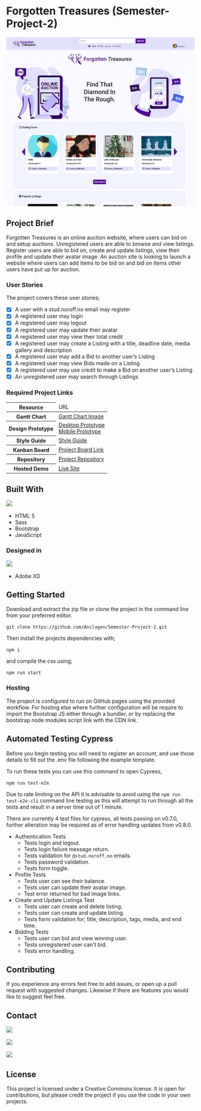 # Forgotten Treasures (Semester-Project-2)

![Homepage Preview](/planning_and_design/images/site_readme_image.jpg)

## Project Brief

Forgotten Treasures is an online auction website, where users can bid on and setup auctions. Unregistered users are able to browse and view listings. Register users are able to bid on, create and update listings, view their profile and update their avatar image.
An auction site is looking to launch a website where users can add items to be bid on and bid on items other users have put up for auction.

### User Stories

The project covers these user stories;

- [x] A user with a stud.noroff.no email may register
- [x] A registered user may login
- [x] A registered user may logout
- [x] A registered user may update their avatar
- [x] A registered user may view their total credit
- [x] A registered user may create a Listing with a title, deadline date, media gallery and description
- [x] A registered user may add a Bid to another user’s Listing
- [x] A registered user may view Bids made on a Listing
- [x] A registered user may use credit to make a Bid on another user’s Listing
- [x] An unregistered user may search through Listings

### Required Project Links

<table>
  <thead>
    <tr>
      <th>Resource</th>
      <td>URL</td>
    </tr>
  </thead>
  <tbody>
    <tr>
      <th>Gantt Chart</th>
      <td><a href="https://raw.githubusercontent.com/Anclagen/Semester-Project-2/main/planning_and_design/Gantt%20Chart%20Images/TeamGanttChart.jpg">Gantt Chart Image</a></td>
    </tr>
    <tr>
      <th>Design Prototype</th>
      <td><a href="https://xd.adobe.com/view/a6dadd77-9ac4-4eb6-8244-130bfa0a4ade-f389/">Desktop Prototype</a> </br>
      <a href="https://xd.adobe.com/view/1672b6ba-0ca5-42ce-8288-6eb261c44223-4321/">Mobile Prototype</a></td>
    </tr>
    <tr>
      <th>Style Guide</th>
      <td><a href="https://xd.adobe.com/view/666988e0-4582-49ce-b57f-dae078f5507c-333a/">Style Guide</a></td>
    </tr>
    <tr>
      <th>Kanban Board</th>
      <td><a href="https://github.com/users/Anclagen/projects/2/views/6?layout=board">Project Board Link</a></td>
    </tr>
    <tr>
      <th>Repository</th>
      <td><a href="https://github.com/Anclagen/Semester-Project-2">Project Repository</a></td>
    </tr>
    <tr>
      <th>Hosted Demo</th>
      <td><a href="https://anclagen.github.io/Semester-Project-2/">Live Site</a></td>
    </tr>
  </tbody>
</table>

## Built With

<img src="https://skillicons.dev/icons?i=html,sass,js,bootstrap"/>

- HTML 5
- Sass
- Bootstrap
- JavaScript

### Designed in

<img src="https://skillicons.dev/icons?i=xd"/>

- Adobe XD

## Getting Started

Download and extract the zip file or clone the project in the command line from your preferred editor.

```
git clone https://github.com/Anclagen/Semester-Project-2.git
```

Then install the projects dependencies with;

```
npm i
```

and compile the css using;

```
npm run start
```

### Hosting

The project is configured to run on GitHub pages using the provided workflow. For hosting else where further configuration will be require to import the Bootstrap JS either through a bundler, or by replacing the bootstrap node modules script link with the CDN link.

## Automated Testing Cypress

Before you begin testing you will need to register an account, and use those details to fill out the .env file following the example template.

To run these tests you can use this command to open Cypress,

```
npm run test-e2e
```

Due to rate limiting on the API it is advisable to avoid using the `npm run test-e2e-cli` command line testing as this will attempt to run through all the tests and result in a server time out of 1 minute.

There are currently 4 test files for cypress, all tests passing on v0.7.0, further alteration may be required as of error handling updates from v0.8.0.

- Authentication Tests
  - Tests login and logout.
  - Tests login failure message return.
  - Tests validation for `@stud.noroff.no` emails.
  - Tests password validation.
  - Tests form toggle.
- Profile Tests
  - Tests user can see their balance.
  - Tests user can update their avatar image.
  - Test error returned for bad image links.
- Create and Update Listings Test
  - Tests user can create and delete listing.
  - Tests user can create and update listing.
  - Tests form validation for; title, description, tags, media, and end time.
- Bidding Tests
  - Tests user can bid and view winning user.
  - Tests unregistered user can't bid.
  - Tests error handling.

## Contributing

If you experience any errors feel free to add issues, or open up a pull request with suggested changes. Likewise if there are features you would like to suggest feel free.

## Contact

[<img src="https://img.shields.io/badge/Discord-7289DA?style=for-the-badge&logo=discord&logoColor=white">](https://discordapp.com/users/178264761199362048)

[<img src="https://img.shields.io/badge/LinkedIn-0077B5?style=for-the-badge&logo=linkedin&logoColor=white">](https://www.linkedin.com/in/alexander-barrett-64568a47/)

[<img src="https://img.shields.io/badge/Gmail-D14836?style=for-the-badge&logo=gmail&logoColor=white">](mailto:alexanderbarrett189@gmail.com)

## License

This project is licensed under a Creative Commons license. It is open for contributions, but please credit the project if you use the code in your own projects.
